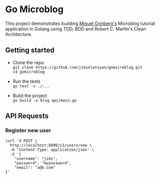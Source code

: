 # Go Microblog

This project demonstrates building [Miguel Grinberg's](https://github.com/miguelgrinberg/microblog) Microblog tutorial
application in Golang using TDD, BDD and Robert C. Martin's Clean Architecture.

## Getting started
- Clone the repo  
`git clone https://github.com/jimiolaniyan/gomicroblog.git`  
`cd gomicroblog`
 
- Run the tests  
`go test -v ./...`
- Build the project  
`go build -o blog api/main.go`

## API Requests
### Register new user
```
curl -X POST \
  http://localhost:8090/v1/users/new \
  -H 'Content-Type: application/json' \
  -d '{
	"username": "jimi",
	"password": "mypassword",
	"email": "a@b.com"
}'
```


